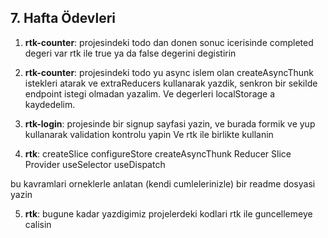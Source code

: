 ## 7. Hafta Ödevleri

1. **rtk-counter**:
   projesindeki todo dan donen sonuc icerisinde completed degeri var rtk ile true ya da false degerini degistirin

2. **rtk-counter**:
   projesindeki todo yu async islem olan createAsyncThunk istekleri atarak ve extraReducers kullanarak yazdik, senkron bir sekilde endpoint istegi olmadan yazalim. Ve degerleri localStorage a kaydedelim.

3. **rtk-login**:
   projesinde bir signup sayfasi yazin, ve burada formik ve yup kullanarak validation kontrolu yapin
   Ve rtk ile birlikte kullanin

4. **rtk**:
   createSlice
   configureStore
   createAsyncThunk
   Reducer
   Slice
   Provider
   useSelector
   useDispatch

bu kavramlari orneklerle anlatan (kendi cumlelerinizle) bir readme dosyasi yazin

5. **rtk**:
   bugune kadar yazdigimiz projelerdeki kodlari rtk ile guncellemeye calisin

